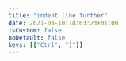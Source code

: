 ```yaml
---
title: "indent line further"
date: 2021-03-10T18:03:23+01:00
isCustom: false
noDefault: false
keys: [["Ctrl", "]"]]
---
```

